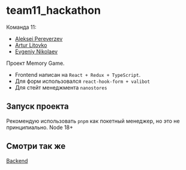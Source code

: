 # team11_hackathon

Команда 11:

- [Aleksei Pereverzev](https://t.me/NikolaevEvgenij)
- [Artur Litovko](https://t.me/Arthur)
- [Evgeniy Nikolaev](https://t.me/NikolaevEvgenij)


Проект Memory Game.

- Frontend написан на `React + Redux + TypeScript`.
- Для форм использовался `react-hook-form + valibot`
- Для стейт менеджмента `nanostores`

## Запуск проекта

Рекомендую использовать `pnpm` как покетный менеджер, но это не принципиально. Node 18+ 

## Смотри так же
[Backend](https://github.com/twin-towers/team11_back)
